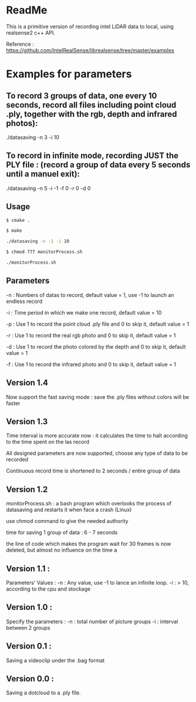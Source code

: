 # ReadMe

This is a primitive version of recording intel LiDAR data to local, using realsense2 c++ API.

Reference : https://github.com/IntelRealSense/librealsense/tree/master/examples

# Examples for parameters

## To record 3 groups of data, one every 10 seconds, record all files including point cloud .ply, together with the rgb, depth and infrared photos):

./datasaving -n 3 -i 10 

## To record in infinite mode, recording JUST the PLY file : (record a group of data every 5 seconds until a manuel exit):

./datasaving -n 5 -i -1 -f 0 -r 0 -d 0


## Usage
```sh
$ cmake .
```

```sh
$ make
```

```sh
./datasaving -n -1 -i 10 
```

```sh
$ chmod 777 monitorProcess.sh
```

```sh
./monitorProcess.sh
```

## Parameters 

-n : Numbers of datas to record, default value = 1, use -1 to launch an endless record

-i : Time period in which we make one record, default value = 10

-p : Use 1 to record the point cloud .ply file and 0 to skip it, default value = 1

-r : Use 1 to record the real rgb photo and 0 to skip it, default value = 1

-d : Use 1 to record the photo colored by the depth and 0 to skip it, default value = 1

-f : Use 1 to record the infrared photo and 0 to skip it, default value = 1

## Version 1.4

Now support the fast saving mode : save the .ply files without colors will be faster

## Version 1.3

Time interval is more accurate now : it calculates the time to halt according to the time spent on the las record

All designed parameters are now supported, choose any type of data to be recorded

Continuous record time is shortened to 2 seconds / entire group of data  
## Version 1.2

monitorProcess.sh : a bash program which overlooks the process of datasaving and restarts it when face a crash (Linux)

use chmod command to give the needed authority

time for saving 1 group of data : 6 - 7 seconds

the line of code which makes the program wait for 30 frames is now deleted, but almost no influence on the time a

## Version 1.1 :

Parameters' Values :
-n : Any value, use -1 to lance an infinite loop.
-i : > 10, according to the cpu and stockage
## Version 1.0 :

Specify the parameters :
-n : total number of picture groups
-i : interval between 2 groups
## Version 0.1 :

Saving a videoclip under the .bag format
## Version 0.0 : 

Saving a dotcloud to a .ply file.